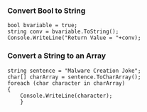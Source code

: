 ### Convert Bool to String
```
bool bvariable = true;
string conv = bvariable.ToString();
Console.WriteLine("Return Value = "+conv);
```

### Convert a String to an Array
```
string sentence = "Malware Creation Joke";  
char[] charArray = sentence.ToCharArray();  
foreach (char character in charArray)  
{  
    Console.WriteLine(character);  
    }   
```

### 
